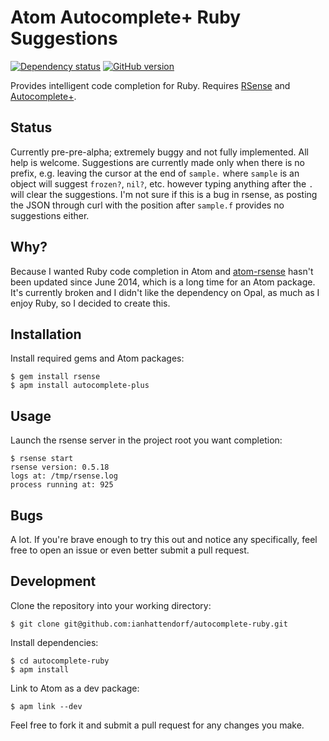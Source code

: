 # Atom Autocomplete+ Ruby Suggestions
[![Dependency status](https://david-dm.org/ianhattendorf/autocomplete-ruby.svg)](https://david-dm.org/ianhattendorf/autocomplete-ruby)
[![GitHub version](https://badge.fury.io/gh/ianhattendorf%2Fautocomplete-ruby.svg)](http://badge.fury.io/gh/ianhattendorf%2Fautocomplete-ruby)

Provides intelligent code completion for Ruby. Requires [RSense](https://github.com/rsense/rsense) and [Autocomplete+](https://github.com/atom-community/autocomplete-plus).

## Status
Currently pre-pre-alpha; extremely buggy and not fully implemented. All help is welcome. Suggestions are currently made only when there is no prefix, e.g. leaving the cursor at the end of `sample.` where `sample` is an object will suggest `frozen?`, `nil?`, etc. however typing anything after the `.` will clear the suggestions. I'm not sure if this is a bug in rsense, as posting the JSON through curl with the position after `sample.f` provides no suggestions either.

## Why?
Because I wanted Ruby code completion in Atom and [atom-rsense](https://github.com/rsense/atom-rsense) hasn't been updated since June 2014, which is a long time for an Atom package. It's currently broken and I didn't like the dependency on Opal, as much as I enjoy Ruby, so I decided to create this.

## Installation
Install required gems and Atom packages:
```shell
$ gem install rsense
$ apm install autocomplete-plus
```

## Usage
Launch the rsense server in the project root you want completion:
```shell
$ rsense start
rsense version: 0.5.18
logs at: /tmp/rsense.log
process running at: 925
```

## Bugs
A lot. If you're brave enough to try this out and notice any specifically, feel free to open an issue or even better submit a pull request.

## Development
Clone the repository into your working directory:
```shell
$ git clone git@github.com:ianhattendorf/autocomplete-ruby.git
```

Install dependencies:
```shell
$ cd autocomplete-ruby
$ apm install
```

Link to Atom as a dev package:
```shell
$ apm link --dev
```

Feel free to fork it and submit a pull request for any changes you make.
